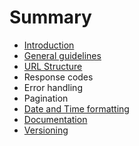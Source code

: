 # Summary

* [Introduction](README.md)
* [General guidelines](general-guidelines.md)
* [URL Structure](url-structure.md)
* Response codes
* Error handling
* Pagination
* [Date and Time formatting](date-and-time-formatti.md)
* [Documentation](documentation.md)
* [Versioning](versioning.md)

